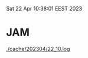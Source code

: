 Sat 22 Apr 10:38:01 EEST 2023
# JAM
<a href='./cache/202304/22_10.log'>./cache/202304/22_10.log</a>
